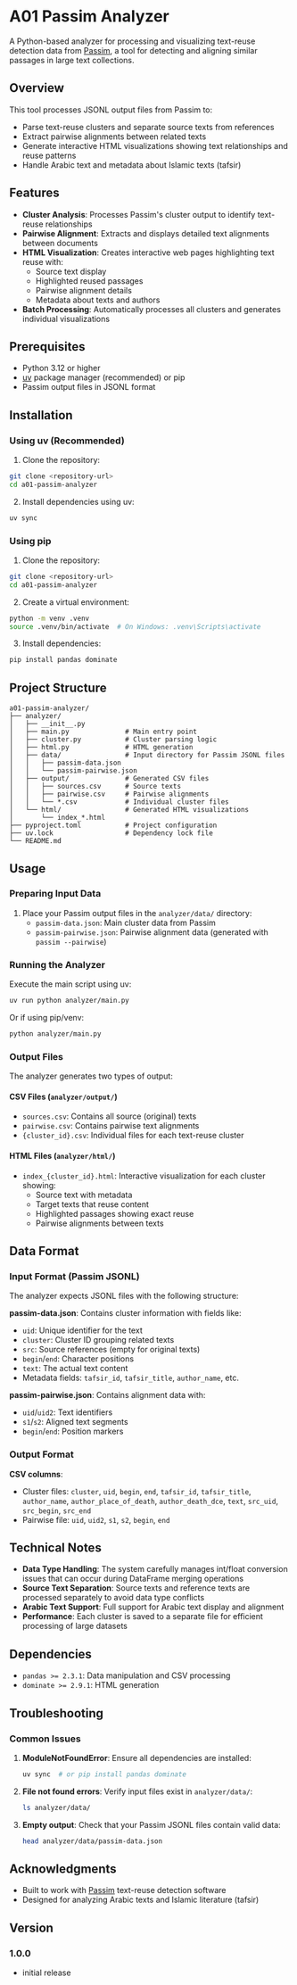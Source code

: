 # A01 Passim Analyzer

A Python-based analyzer for processing and visualizing text-reuse detection data from [Passim](https://github.com/dasmiq/passim), a tool for detecting and aligning similar passages in large text collections.

## Overview

This tool processes JSONL output files from Passim to:
- Parse text-reuse clusters and separate source texts from references
- Extract pairwise alignments between related texts
- Generate interactive HTML visualizations showing text relationships and reuse patterns
- Handle Arabic text and metadata about Islamic texts (tafsir)

## Features

- **Cluster Analysis**: Processes Passim's cluster output to identify text-reuse relationships
- **Pairwise Alignment**: Extracts and displays detailed text alignments between documents
- **HTML Visualization**: Creates interactive web pages highlighting text reuse with:
  - Source text display
  - Highlighted reused passages
  - Pairwise alignment details
  - Metadata about texts and authors
- **Batch Processing**: Automatically processes all clusters and generates individual visualizations

## Prerequisites

- Python 3.12 or higher
- [uv](https://github.com/astral-sh/uv) package manager (recommended) or pip
- Passim output files in JSONL format

## Installation

### Using uv (Recommended)

1. Clone the repository:
```bash
git clone <repository-url>
cd a01-passim-analyzer
```

2. Install dependencies using uv:
```bash
uv sync
```

### Using pip

1. Clone the repository:
```bash
git clone <repository-url>
cd a01-passim-analyzer
```

2. Create a virtual environment:
```bash
python -m venv .venv
source .venv/bin/activate  # On Windows: .venv\Scripts\activate
```

3. Install dependencies:
```bash
pip install pandas dominate
```

## Project Structure

```
a01-passim-analyzer/
├── analyzer/
│   ├── __init__.py
│   ├── main.py              # Main entry point
│   ├── cluster.py           # Cluster parsing logic
│   ├── html.py              # HTML generation
│   ├── data/                # Input directory for Passim JSONL files
│   │   ├── passim-data.json
│   │   └── passim-pairwise.json
│   ├── output/              # Generated CSV files
│   │   ├── sources.csv      # Source texts
│   │   ├── pairwise.csv     # Pairwise alignments
│   │   └── *.csv            # Individual cluster files
│   └── html/                # Generated HTML visualizations
│       └── index_*.html
├── pyproject.toml           # Project configuration
├── uv.lock                  # Dependency lock file
└── README.md
```

## Usage

### Preparing Input Data

1. Place your Passim output files in the `analyzer/data/` directory:
   - `passim-data.json`: Main cluster data from Passim
   - `passim-pairwise.json`: Pairwise alignment data (generated with `passim --pairwise`)

### Running the Analyzer

Execute the main script using uv:
```bash
uv run python analyzer/main.py
```

Or if using pip/venv:
```bash
python analyzer/main.py
```

### Output Files

The analyzer generates two types of output:

#### CSV Files (`analyzer/output/`)
- `sources.csv`: Contains all source (original) texts
- `pairwise.csv`: Contains pairwise text alignments
- `{cluster_id}.csv`: Individual files for each text-reuse cluster

#### HTML Files (`analyzer/html/`)
- `index_{cluster_id}.html`: Interactive visualization for each cluster showing:
  - Source text with metadata
  - Target texts that reuse content
  - Highlighted passages showing exact reuse
  - Pairwise alignments between texts

## Data Format

### Input Format (Passim JSONL)

The analyzer expects JSONL files with the following structure:

**passim-data.json**: Contains cluster information with fields like:
- `uid`: Unique identifier for the text
- `cluster`: Cluster ID grouping related texts
- `src`: Source references (empty for original texts)
- `begin`/`end`: Character positions
- `text`: The actual text content
- Metadata fields: `tafsir_id`, `tafsir_title`, `author_name`, etc.

**passim-pairwise.json**: Contains alignment data with:
- `uid`/`uid2`: Text identifiers
- `s1`/`s2`: Aligned text segments
- `begin`/`end`: Position markers

### Output Format

**CSV columns**:
- Cluster files: `cluster`, `uid`, `begin`, `end`, `tafsir_id`, `tafsir_title`, `author_name`, `author_place_of_death`, `author_death_dce`, `text`, `src_uid`, `src_begin`, `src_end`
- Pairwise file: `uid`, `uid2`, `s1`, `s2`, `begin`, `end`

## Technical Notes

- **Data Type Handling**: The system carefully manages int/float conversion issues that can occur during DataFrame merging operations
- **Source Text Separation**: Source texts and reference texts are processed separately to avoid data type conflicts
- **Arabic Text Support**: Full support for Arabic text display and alignment
- **Performance**: Each cluster is saved to a separate file for efficient processing of large datasets

## Dependencies

- `pandas >= 2.3.1`: Data manipulation and CSV processing
- `dominate >= 2.9.1`: HTML generation

## Troubleshooting

### Common Issues

1. **ModuleNotFoundError**: Ensure all dependencies are installed:
   ```bash
   uv sync  # or pip install pandas dominate
   ```

2. **File not found errors**: Verify input files exist in `analyzer/data/`:
   ```bash
   ls analyzer/data/
   ```

3. **Empty output**: Check that your Passim JSONL files contain valid data:
   ```bash
   head analyzer/data/passim-data.json
   ```

## Acknowledgments

- Built to work with [Passim](https://github.com/dasmiq/passim) text-reuse detection software
- Designed for analyzing Arabic texts and Islamic literature (tafsir)

## Version

### 1.0.0

- initial release
